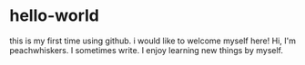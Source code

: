 # hello-world
this is my first time using github. i would like to welcome myself here!
Hi, I'm peachwhiskers. I sometimes write. I enjoy learning new things by myself.
